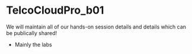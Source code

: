# TelcoCloudPro_b01

We will maintain all of our hands-on session details and details which can be publically shared!
- Mainly the labs
